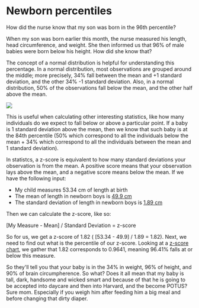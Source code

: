 # Newborn percentiles

How did the nurse know that my son was born in the 96th percentile?

When my son was born earlier this month, the nurse measured his length, head circumference, and weight. She then informed us that 96% of male babies were born below his height. How did she know that? 

The concept of a normal distribution is helpful for understanding this percentage. In a normal distribution, most observations are grouped around the middle; more precisely, 34% fall between the mean and +1 standard deviation, and the other 34% -1 standard deviation. Also, in a normal distribution, 50% of the observations fall below the mean, and the other half above the mean. 

![](https://upload.wikimedia.org/wikipedia/commons/thumb/a/a9/Empirical_Rule.PNG/675px-Empirical_Rule.PNG)

This is useful when calculating other interesting statistics, like how many individuals do we expect to fall below or above a particular point.  If a baby is 1 standard deviation above the mean, then we know that such baby is at the 84th percentile (50% which correspond to all the individuals below the mean + 34% which correspond to all the individuals between the mean and 1 standard deviation).

In statistcs, a z-score is equivalent to how many standard deviations your observation is from the mean. A positive score means that your observation lays above the mean, and a negative score means below the mean. If we have the following input:

* My child measures 53.34 cm of length at birth
* The mean of length in newborn boys is [49.9 cm](http://www.who.int/childgrowth/standards/LFA_boys_0_13_zscores.pdf?ua=1)
* The standard deviation of length in newborn boys is [1.89 cm](http://www.who.int/childgrowth/standards/LFA_boys_0_13_zscores.pdf?ua=1)
 
Then we can calculate the z-score, like so:

[My Measure - Mean] / Standard Deviation = z-score

So for us, we get a z-score of 1.82 ( [53.34 - 49.9] / 1.89 = 1.82). Next, we need to find out what is the percentile of our z-score. Looking at a [z-score chart](http://math.arizona.edu/~rsims/ma464/standardnormaltable.pdf), we gather that 1.82 corresponds to 0.9641, meaning 96.41% falls at or below this measure.

So they'll tell you that your baby is in the 34% in weight, 96% of height, and 90% of brain circumpherence. So what? Does it all mean that my baby is tall, dark, handsome and wicked smart and because of that he is going to be accepted into daycare and then into Harvard, and the become POTUS? Sure mom. Especially if you weigh him after feeding him a big meal and before changing that dirty diaper. 
